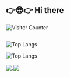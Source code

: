## 👉😎👉 Hi there

![Visitor Counter](https://visitor-badge.laobi.icu/badge?page_id=CharalambosIoannou.dzejkon1218)

##
![Top Langs](https://github-readme-stats.vercel.app/api/top-langs/?username=dzejkob1218&langs_count=10&layout=compact&theme=github_dark&hide=blade,scss,shell,javascript)

![Top Langs](https://github-readme-stats.vercel.app/api/top-langs/?username=dzejkob1218&langs_count=6&title_color=white&layout=compact&bg_color=30,003980,020024&theme=github_dark&hide=blade,scss,shell)


<a href="https://github.com/anuraghazra/github-readme-stats">
  <img align="center" src="https://github-readme-stats.vercel.app/api/top-langs/?username=dzejkob1218&layout=compact&theme=github_dark&hide=javascript" />
</a>
<a href="https://github.com/anuraghazra/convoychat">
  <img align="center" src="https://github-readme-stats.vercel.app/api/top-langs/?username=dzejkob1218&layout=compact&theme=github_dark" />
</a>
